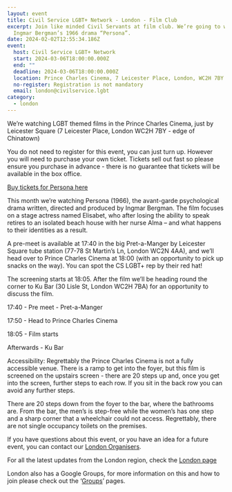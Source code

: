```yaml
---
layout: event
title: Civil Service LGBT+ Network - London - Film Club
excerpt: Join like minded Civil Servants at film club. We’re going to watch
  Ingmar Bergman’s 1966 drama “Persona”.
date: 2024-02-02T12:55:34.186Z
event:
  host: Civil Service LGBT+ Network
  start: 2024-03-06T18:00:00.000Z
  end: ""
  deadline: 2024-03-06T18:00:00.000Z
  location: Prince Charles Cinema, 7 Leicester Place, London, WC2H 7BY
  no-register: Registration is not mandatory
  email: london@civilservice.lgbt
category:
  - london
---
```

We’re watching LGBT themed films in the Prince Charles Cinema, just by Leicester Square (7 Leicester Place, London WC2H 7BY - edge of Chinatown)

You do not need to register for this event, you can just turn up. However you will need to purchase your own ticket. Tickets sell out fast so please ensure you purchase in advance - there is no guarantee that tickets will be available in the box office.

[Buy tickets for Persona here](https://eur03.safelinks.protection.outlook.com/?url=https%3A%2F%2Fprincecharlescinema.com%2FPrinceCharlesCinema.dll%2FBooking%3FBooking%3DTSelectItems.waSelectItemsPrompt.TcsWebMenuItem_0.TcsWebTab_0.TcsPerformance_30267312.TcsSection_18488279&data=05%7C02%7Cross.starkie%40hmrc.gov.uk%7Ccffd9d840f214bdcc6e408dc233f9e32%7Cac52f73cfd1a4a9a8e7a4a248f3139e1%7C0%7C0%7C638424003346154576%7CUnknown%7CTWFpbGZsb3d8eyJWIjoiMC4wLjAwMDAiLCJQIjoiV2luMzIiLCJBTiI6Ik1haWwiLCJXVCI6Mn0%3D%7C0%7C%7C%7C&sdata=JLPANN3cptbxl%2BrZ7q0h7tI9psjFzRnggFVYOjYhiNI%3D&reserved=0)

This month we’re watching Persona (1966), the avant-garde psychological drama written, directed and produced by Ingmar Bergman. The film focuses on a stage actress named Elisabet, who after losing the ability to speak retires to an isolated beach house with her nurse Alma – and what happens to their identities as a result.

A pre-meet is available at 17:40 in the big Pret-a-Manger by Leicester Square tube station (77-78 St Martin’s Ln, London WC2N 4AA), and we’ll head over to Prince Charles Cinema at 18:00 (with an opportunity to pick up snacks on the way). You can spot the CS LGBT+ rep by their red hat!

The screening starts at 18:05. After the film we’ll be heading round the corner to Ku Bar (30 Lisle St, London WC2H 7BA) for an opportunity to discuss the film.

17:40 - Pre meet - Pret-a-Manger

17:50 - Head to Prince Charles Cinema

18:05 - Film starts

Afterwards - Ku Bar

Accessibility: Regrettably the Prince Charles Cinema is not a fully accessible venue. There is a ramp to get into the foyer, but this film is screened on the upstairs screen - there are 20 steps up and, once you get into the screen, further steps to each row. If you sit in the back row you can avoid any further steps.

There are 20 steps down from the foyer to the bar, where the bathrooms are. From the bar, the men’s is step-free while the women’s has one step and a sharp corner that a wheelchair could not access. Regrettably, there are not single occupancy toilets on the premises.

If you have questions about this event, or you have an idea for a future event, you can contact our [London Organisers](mailto:%20london@civilservice.lgbt).

For all the latest updates from the London region, check the [London page](https://eur03.safelinks.protection.outlook.com/?url=https%3A%2F%2Fwww.civilservice.lgbt%2Ftopic%2Flondon&data=05%7C02%7Cross.starkie%40hmrc.gov.uk%7Ccffd9d840f214bdcc6e408dc233f9e32%7Cac52f73cfd1a4a9a8e7a4a248f3139e1%7C0%7C0%7C638424003346165095%7CUnknown%7CTWFpbGZsb3d8eyJWIjoiMC4wLjAwMDAiLCJQIjoiV2luMzIiLCJBTiI6Ik1haWwiLCJXVCI6Mn0%3D%7C0%7C%7C%7C&sdata=s3NTlWKwdjkMavtXcOZtLt9B7nJzKgf8vgQuOODuHK0%3D&reserved=0)

London also has a Google Groups, for more information on this and how to join please check out the ‘[Groups](https://eur03.safelinks.protection.outlook.com/?url=https%3A%2F%2Fwww.civilservice.lgbt%2Fgroups%2F&data=05%7C02%7Cross.starkie%40hmrc.gov.uk%7Ccffd9d840f214bdcc6e408dc233f9e32%7Cac52f73cfd1a4a9a8e7a4a248f3139e1%7C0%7C0%7C638424003346172879%7CUnknown%7CTWFpbGZsb3d8eyJWIjoiMC4wLjAwMDAiLCJQIjoiV2luMzIiLCJBTiI6Ik1haWwiLCJXVCI6Mn0%3D%7C0%7C%7C%7C&sdata=vII9xylzXBwmtAw5gcpfPSFQoFRY3Bau4fKBR%2FQD%2BBw%3D&reserved=0)’ pages.